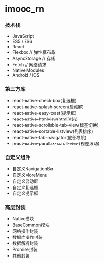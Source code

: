 # imooc_rn
### 技术栈
- JavaScript
- ES5 / ES6
- React
- Flexbox        // 弹性框布局
- AsyncStorage   // 存储
- Fetch          // 网络请求
- Native Modules
- Android / iOS

### 第三方库
- react-native-check-box(复选框)
- react-native-splash-screen(启动屏)
- react-native-easy-toast(提示框)
- react-native-htmlview(html渲染)
- react-native-scrollable-tab-view(标签切换)
- react-native-sortable-listview(列表排序)
- react-native-tab-navigator(底部导航)
- react-native-parallax-scroll-view(视差滚动)

### 自定义组件
- 自定义NavigationBar
- 自定义MoreMenu
- 自定义启动屏
- 自定义复选框
- 自定义提示框

### 高层封装
- Native模块
- BaseCommon模块
- 网络操作封装
- 数据库操作封装
- 数据解析封装
- Promise封装
- 其他封装
